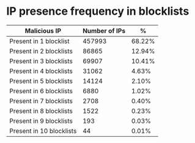 # IP presence frequency in blocklists
| Malicious IP | Number of IPs | % |
|----|----|----|
| Present in 1 blocklist | 457993 | 68.22% |
| Present in 2 blocklists | 86865 | 12.94% |
| Present in 3 blocklists | 69907 | 10.41% |
| Present in 4 blocklists | 31062 | 4.63% |
| Present in 5 blocklists | 14124 | 2.10% |
| Present in 6 blocklists | 6880 | 1.02% |
| Present in 7 blocklists | 2708 | 0.40% |
| Present in 8 blocklists | 1522 | 0.23% |
| Present in 9 blocklists | 193 | 0.03% |
| Present in 10 blocklists | 44 | 0.01% |
